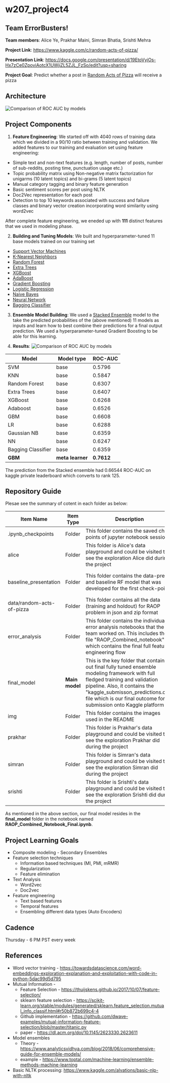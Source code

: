 # w207_project4

## Team ErrorBusters!

**Team members**: Alice Ye, Prakhar Maini, Simran Bhatia, Srishti Mehra 

**Project Link**: https://www.kaggle.com/c/random-acts-of-pizza/ 

**Presentation Link**: https://docs.google.com/presentation/d/19EtoVyiOs-Hx7zCe0ZpoviAotcX1UWjiZL5ZJL_FzSo/edit?usp=sharing

**Project Goal**: Predict whether a post in [Random Acts of Pizza](https://www.reddit.com/r/Random_Acts_Of_Pizza/) will receive a pizza

## Architecture
![Comparison of ROC AUC by models](/img/architecture_diag.png) 

## Project Components
1. **Feature Engineering**:
We started off with 4040 rows of training data which we divided in a 90/10 ratio between training and validation. We added features to our training and evaluation set using feature engineering:

- Simple text and non-text features (e.g. length, number of posts, number of sub-reddits, posting time, punctuation usage etc.)
- Topic probability matrix using Non-negative matrix factorization for unigarms (10 latent topics) and bi-grams (5 latent topics)
- Manual category tagging and binary feature generation
- Basic sentiment scores per post using NLTK
- Doc2Vec representation for each post 
- Detection to top 10 keywords associated with success and failure classes and binary vector creation incorporating word similarity using word2vec 

After complete feature engineering, we eneded up with **111** distinct features that we used in modeling phase.

2. **Building and Tuning Models**:
We built and hyperparameter-tuned 11 base models trained on our training set 
- [Support Vector Machines](https://scikit-learn.org/stable/modules/svm.html)
- [K-Nearest Neighbors](https://scikit-learn.org/stable/modules/neighbors.html)
- [Random Forest](https://scikit-learn.org/stable/modules/generated/sklearn.ensemble.RandomForestClassifier.html)
- [Extra Trees](https://scikit-learn.org/stable/modules/generated/sklearn.ensemble.ExtraTreesClassifier.html)
- [XGBoost](https://xgboost.readthedocs.io/en/latest/)
- [AdaBoost](https://scikit-learn.org/stable/modules/generated/sklearn.ensemble.AdaBoostClassifier.html)
- [Gradient Boosting](https://scikit-learn.org/stable/modules/generated/sklearn.ensemble.GradientBoostingClassifier.html)
- [Logistic Regression](https://scikit-learn.org/stable/modules/generated/sklearn.linear_model.LogisticRegression.html)
- [Naive Bayes](https://scikit-learn.org/stable/modules/generated/sklearn.naive_bayes.BernoulliNB.html)
- [Neural Network](https://scikit-learn.org/stable/modules/generated/sklearn.neural_network.MLPClassifier.html)
- [Bagging Classifier](http://scikit-learn.org/stable/modules/generated/sklearn.ensemble.BaggingClassifier.html) 


3. **Ensemble Model Building**:
We used a [Stacked Ensemble](https://scikit-learn.org/stable/modules/generated/sklearn.ensemble.StackingClassifier.html) model to the take the predicted probabilities of the (above mentioned) 11 models as inputs and learn how to best combine their predictions for a final output prediction. We used a hyperparameter-tuned Gradient Boosting to be able for this learning.

4. **Results**:
![Comparison of ROC AUC by models](/img/final_roc_auc_curves.png)

|Model|Model type|ROC-AUC|
|---|---|---|
|SVM|base|0.5796|
|KNN|base|0.5847|
|Random Forest|base|0.6307|
|Extra Trees|base|0.6407|
|XGBoost|base|0.6268|
|Adaboost|base|0.6526|
|GBM|base|0.6608|
|LR|base|0.6288|
|Gaussian NB|base|0.6359|
|NN|base|0.6247|
|Bagging Classifier|base|0.6359|
|**GBM**|**meta learner**|**0.7612**|

The prediction from the Stacked ensemble had 0.66544 ROC-AUC on kaggle private leaderboard which converts to rank 125.


## Repository Guide
Plesae see the summary of cotent in each folder as below:

|Item Name| Item Type| Description | Key Importance|
|---|---|---|---|
|.ipynb_checkpoints| Folder | This folder contains the saved check points of jupyter notebook sessions|  None|
|alice| Folder | This folder is Alice's data playground and could be visited to see the exploration Alice did during the project| Alice's data exploration|
|baseline_presentation| Folder | This folder contains the data-prep and baseline RF model that was developed for the first check-point| First check-point review|
|data/random-acts-of-pizza| Folder | This folder contains all the data (training and holdout) for RAOP problem in json and zip format | Raw data folder|
|error_analysis| Folder | This folder contains the individual error analysis notebooks that the team worked on. This includes the file "RAOP_Combined_notebook" which contains the final full feature engineering flow| Full feature engineering and error analysis|
|final_model| **Main model** |This is the key folder that contains out final fully tuned ensemble modeling framework with full fledged training and validation pipeline. Also, it contains the "kaggle_submisson_predictions.csv" file which is our final outcome for submission onto Kaggle platform | **Please use for model review** |
|img| Folder | This folder contains the images used in the README| Images |
|prakhar| Folder | This folder is Prakhar's data playground and could be visited to see the exploration Prakhar did during the project| Prakhar's data exploration|
|simran| Folder | This folder is Simran's data playground and could be visited to see the exploration Simran did during the project| Simran's data exploration|
|srishti| Folder | This folder is Srishti's data playground and could be visited to see the exploration Srishti did during the project| Srishti's data exploration|

As mentioned in the above section, our final model resides in the **final_model** folder in the notebook named **RAOP_Combined_Notebook_Final.ipynb**. 

## Project Learning Goals
* Composite modeling - Secondary Ensembles
* Feature selection techniques
  * Information based techniques (MI, PMI, mRMR)
  * Regularization 
  * Feature elimination
* Text Analysis
  * Word2vec
  * Doc2vec
* Feature engineering
  * Text based features
  * Temporal features 
  * Ensembling different data types (Auto Encoders)

## Cadence
Thursday - 6 PM PST every week

## References
* Word vector training - https://towardsdatascience.com/word-embeddings-exploration-explanation-and-exploitation-with-code-in-python-5dac99d5d795
* Mutual Information - 
  * Feature Selection - https://thuijskens.github.io/2017/10/07/feature-selection/
  * sklearn feature selection - https://scikit-learn.org/stable/modules/generated/sklearn.feature_selection.mutual_info_classif.html#r50b872b699c4-4
  * Github implementation - https://github.com/dwave-examples/mutual-information-feature-selection/blob/master/titanic.py
  * paper - https://dl.acm.org/doi/10.1145/2623330.2623611
* Model ensembles 
  * Theory - https://www.analyticsvidhya.com/blog/2018/06/comprehensive-guide-for-ensemble-models/
  * example - https://www.toptal.com/machine-learning/ensemble-methods-machine-learning
* Basic NLTK processing: https://www.kaggle.com/alvations/basic-nlp-with-nltk

